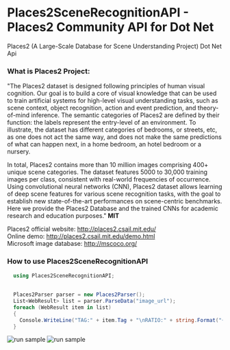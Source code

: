# Places2SceneRecognitionAPI - Places2 Community API for Dot Net
Places2 (A Large-Scale Database for Scene Understanding Project) Dot Net Api

<h3>What is Places2 Project:</h3>
"The Places2 dataset is designed following principles of human visual cognition. Our goal is to build a core of visual knowledge that can be used to train artificial systems for high-level visual understanding tasks, such as scene context, object recognition, action and event prediction, and theory-of-mind inference. The semantic categories of Places2 are defined by their function: the labels represent the entry-level of an environment. To illustrate, the dataset has different categories of bedrooms, or streets, etc, as one does not act the same way, and does not make the same predictions of what can happen next, in a home bedroom, an hotel bedroom or a nursery.

In total, Places2 contains more than 10 million images comprising 400+ unique scene categories. The dataset features 5000 to 30,000 training images per class, consistent with real-world frequencies of occurrence. Using convolutional neural networks (CNN), Places2 dataset allows learning of deep scene features for various scene recognition tasks, with the goal to establish new state-of-the-art performances on scene-centric benchmarks. Here we provide the Places2 Database and the trained CNNs for academic research and education purposes."<b> MIT</b><br/>

Places2 official website: http://places2.csail.mit.edu/<br/>
Online demo: http://places2.csail.mit.edu/demo.html<br/>
Microsoft image database: http://mscoco.org/<br/>

<h3>How to use Places2SceneRecognitionAPI</h3>

```csharp
  using Places2SceneRecognitionAPI;
  
  
  Places2Parser parser = new Places2Parser();
  List<WebResult> list = parser.ParseData("image_url");
  foreach (WebResult item in list)
  {
    Console.WriteLine("TAG:" + item.Tag + "\nRATIO:" + string.Format("{0:0.0000}\n", item.Ratio));
  }
```

![run sample](http://mesutpiskin.com/blog/wp-content/uploads/2016/07/Screenshot_1.png)
![run sample](http://mesutpiskin.com/blog/wp-content/uploads/2016/07/Screenshot_2.png)
